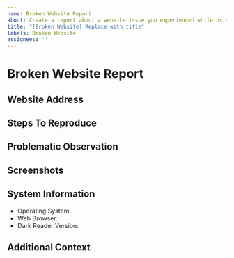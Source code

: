 ```yaml
---
name: Broken Website Report
about: Create a report about a website issue you experienced while using Dark Reader.
title: "[Broken Website] Replace with title"
labels: Broken Website
assignees: ''
---
```


<!--
  Please do NOT delete this template.
  Fill out every section of this report and remove any unneeded ones.
  Failure to follow these requirements will result in this being closed.

  Before submitting, please perform the following steps:

  1. Search for any existing report about this issue.
  2. Make sure you can recreate this issue in a new web browser profile.
  3. Place a brief description in the title of this report.

  Thank you for taking the time to report this issue.
-->


# Broken Website Report

## Website Address
<!-- Provide the website address. -->

## Steps To Reproduce
<!-- Provide steps to reproduce this website issue.
- Go to example.com.
- Hover over the example button.
-->

## Problematic Observation
<!-- Provide a clear and concise description of this website issue. -->

## Screenshots
<!-- If applicable, add screenshots to help explain this website issue. -->

## System Information
<!--
  Specify the operating system, web browser name and version, and the Dark Reader version.
  Please do an online search for help if you are not familiar with how to get this information.
-->

- Operating System: <!-- e.g. Windows, macOS, Linux -->
- Web Browser: <!-- e.g. Chrome 91, Firefox 90, Edge 91, Safari 14 -->
- Dark Reader Version: <!-- e.g. 4.9.34 -->

## Additional Context
<!-- Provide any additional information about this website issue. -->
